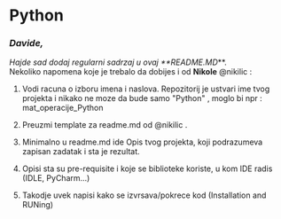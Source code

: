 # Python
### _Davide,_
_Hajde sad dodaj regularni sadrzaj u ovaj **README.MD_**.  
 Nekoliko napomena koje je trebalo da dobijes i od **Nikole** @nikilic :

1. Vodi racuna o izboru imena i naslova. Repozitorij je ustvari ime tvog projekta i nikako ne moze da bude samo "Python" , moglo bi npr : mat_operacije_Python

1. Preuzmi template za readme.md od @nikilic  . 

1. Minimalno u readme.md ide Opis tvog projekta, koji podrazumeva zapisan zadatak i sta je rezultat.

1. Opisi sta su pre-requisite i koje se biblioteke koriste, u kom IDE radis (IDLE, PyCharm...)

1. Takodje uvek napisi kako se izvrsava/pokrece kod (Installation and RUNing)
